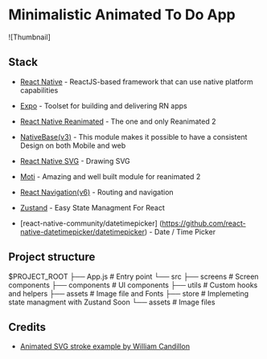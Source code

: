# Minimalistic Animated To Do App

![Thumbnail]

## Stack

- [React Native](https://reactnative.dev/) - ReactJS-based framework that can use native platform capabilities

- [Expo](https://expo.dev/) - Toolset for building and delivering RN apps

- [React Native Reanimated](https://docs.swmansion.com/react-native-reanimated/) - The one and only Reanimated 2

- [NativeBase(v3)](https://nativebase.io/) - This module makes it possible to have a consistent Design on both Mobile and web

- [React Native SVG](https://github.com/react-native-svg/react-native-svg) - Drawing SVG

- [Moti](https://moti.fyi/) - Amazing and well built module for reanimated 2

- [React Navigation(v6)](https://reactnavigation.org/) - Routing and navigation

- [Zustand](https://github.com/pmndrs/zustand) - Easy State Managment For React
- [react-native-community/datetimepicker] (<https://github.com/react-native-datetimepicker/datetimepicker>) - Date / Time Picker

## Project structure

$PROJECT_ROOT
├── App.js       # Entry point
└── src
    ├── screens    # Screen components
    ├── components # UI components
    ├── utils      # Custom hooks and helpers
    ├── assets     # Image file and Fonts
    ├── store      # Implemeting state managment with Zustand Soon
    └── assets     # Image files

## Credits

- [Animated SVG stroke example by William Candillon](https://github.com/wcandillon/can-it-be-done-in-react-native/tree/master/reanimated-2/src/StrokeAnimation)
